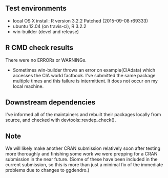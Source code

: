 ## Test environments

* local OS X install: R version 3.2.2 Patched (2015-09-08 r69333)
* ubuntu 12.04 (on travis-ci), R 3.2.2
* win-builder (devel and release)

## R CMD check results

There were no ERRORs or WARNINGs. 
  
  * Sometimes win-builder throws an error on example(CIAdata) which accesses the CIA 
  world factbook.  I've submitted the same package multiple times and this failure 
  is intermittent.  It does not occur on my local machine.

## Downstream dependencies

I've informed all of the maintainers and rebuilt their packages locally from source, and
checked with devtools::revdep_check().

## Note

We will likely make another CRAN submission relatively soon after testing more thoroughly
and finishing some work we were prepping for a CRAN submission in the near future.  (Some
of these have been included in the current submission, so this is more than just a minimal 
fix of the immediate problems due to changes to ggdendro.)

